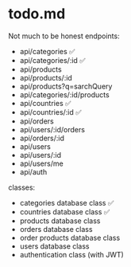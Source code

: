 # todo.md
Not much to be honest
endpoints:
 - api/categories ✅
 - api/categories/:id ✅
 - api/products
 - api/products/:id
 - api/products?q=sarchQuery
 - api/categories/:id/products
 - api/countries ✅
 - api/countries/:id ✅
 - api/orders
 - api/users/:id/orders
 - api/orders/:id
 - api/users
 - api/users/:id
 - api/users/me
 - api/auth

classes:
 - categories database class ✅
 - countries database class ✅
 - products database class
 - orders database class
 - order products database class
 - users database class
 - authentication class (with JWT)
